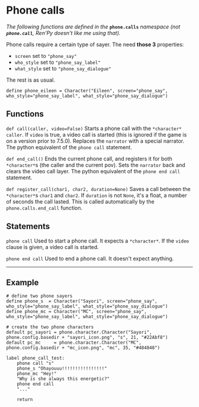 # Phone calls

*The following functions are defined in the* **`phone.calls`** *namespace (not **`phone.call`**, Ren'Py doesn't like me using that).*

Phone calls require a certain type of sayer. The need **those 3** properties:
- `screen` set to `"phone_say" `
- `who_style` set to `"phone_say_label"`
- `what_style` set to `"phone_say_dialogue"`

The rest is as usual.
```
define phone_eileen = Character("Eileen", screen="phone_say", who_style="phone_say_label", what_style="phone_say_dialogue")
```

## Functions

`def call(caller, video=False)`
Starts a phone call with the `*character*` `caller`. If `video` is true, a video call is started (this is ignored if the game is on a version prior to 7.5.0).
Replaces the `narrator` with a special narrator.
The python equivalent of the `phone call` statement.

`def end_call()`
Ends the current phone call, and registers it for both `*character*`s (the caller and the current pov).
Sets the `narrator` back and clears the video call layer.
The python equivalent of the `phone end call` statement.

`def register_call(char1, char2, duration=None)`
Saves a call between the `*character*`s `char1` and `char2`. If `duration` is not `None`, it's a float, a number of seconds the call lasted. This is called automatically by the `phone.calls.end_call` function.

## Statements

`phone call`
Used to start a phone call. It expects a `*character*`. If the `video` clause is given, a video call is started. 

`phone end call`
Used to end a phone call. It doesn't expect anything.

---
## Example

```
# define two phone sayers
define phone_s  = Character("Sayori", screen="phone_say", who_style="phone_say_label", what_style="phone_say_dialogue")
define phone_mc = Character("MC", screen="phone_say", who_style="phone_say_label", what_style="phone_say_dialogue")

# create the two phone characters
default pc_sayori = phone.character.Character("Sayori", phone.config.basedir + "sayori_icon.png", "s", 21, "#22Abf8")
default pc_mc     = phone.character.Character("MC", phone.config.basedir + "mc_icon.png", "mc", 35, "#484848")

label phone_call_test:
    phone call "s"
    phone_s "Ohayouuu!!!!!!!!!!!!!!!!"
    phone_mc "Hey!"
    "Why is she always this energetic?"
    phone end call
    "..."

    return
```